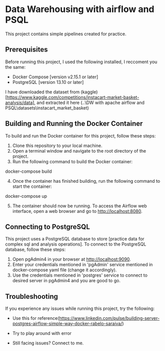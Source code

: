 # Data Warehousing with airflow and PSQL

This project contains simple pipelines created for practice.

## Prerequisites

Before running this project, I used the following installed, I reccoment you the same:

- Docker Compose [version v2.15.1 or later]
- PostgreSQL [version 13.10 or later]

I have downloaded the dataset from (kaggle)[https://www.kaggle.com/competitions/instacart-market-basket-analysis/data], and extracted it here (..\DW with apache airflow and PSQL\datasets\instacart_market_basket)

## Building and Running the Docker Container

To build and run the Docker container for this project, follow these steps:

1. Clone this repository to your local machine.
2. Open a terminal window and navigate to the root directory of the project.
3. Run the following command to build the Docker container:

docker-compose build

4. Once the container has finished building, run the following command to start the container:

docker-compose up


5. The container should now be running. To access the Airflow web interface, open a web browser and go to [http://localhost:8080](http://localhost:8080).

## Connecting to PostgreSQL

This project uses a PostgreSQL database to store [practice data for complex sql and analysis operations]. To connect to the PostgreSQL database, follow these steps:

1. Open pgAdmin4 in your browser at [http://localhost:9090](http://localhost:9090).
2. Enter your credentials mentioned in 'pgAdmin' service mentioned in docker-compose yaml file (change it accordingly). 
3. Use the credentials mentioned in 'postgres' service to connect to desired server in pgAdmin4 and you are good to go.

## Troubleshooting

If you experience any issues while running this project, try the following:

- Use this for reference(https://www.linkedin.com/pulse/building-server-postgres-airflow-simple-way-docker-rabelo-saraiva/)

- Try to play around with error
- Still facing issues? Connect to me.
